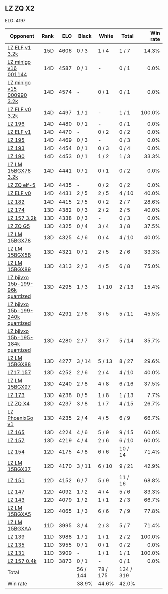 ## LZ ZQ X2 ##

ELO: 4197

Opponent | Rank | ELO | Black | White | Total | Win rate
---------|-----:|----:|-------|-------|-------|-------:
[LZ ELF v1 3.2k](LZ%20ELF%20v1%203.2k.md) | 15D | 4606 | 0 / 3 | 1 / 4 | 1 / 7 | 14.3%
[LZ minigo v16 001144](LZ%20minigo%20v16%20001144.md) | 14D | 4587 | 0 / 1 | - | 0 / 1 | 0.0%
[LZ minigo v15 000990 3.2k](LZ%20minigo%20v15%20000990%203.2k.md) | 14D | 4574 | - | 0 / 1 | 0 / 1 | 0.0%
[LZ ELF v0 3.2k](LZ%20ELF%20v0%203.2k.md) | 14D | 4497 | 1 / 1 | - | 1 / 1 | 100.0%
[LZ 196](LZ%20196.md) | 14D | 4480 | 0 / 1 | - | 0 / 1 | 0.0%
[LZ ELF v1](LZ%20ELF%20v1.md) | 14D | 4470 | - | 0 / 2 | 0 / 2 | 0.0%
[LZ 195](LZ%20195.md) | 14D | 4469 | 0 / 3 | - | 0 / 3 | 0.0%
[LZ 193](LZ%20193.md) | 14D | 4454 | 0 / 1 | 0 / 3 | 0 / 4 | 0.0%
[LZ 190](LZ%20190.md) | 14D | 4453 | 0 / 1 | 1 / 2 | 1 / 3 | 33.3%
[LZ LM 15BGX78 3.2k](LZ%20LM%2015BGX78%203.2k.md) | 14D | 4441 | 0 / 1 | 0 / 1 | 0 / 2 | 0.0%
[LZ ZQ elf-5](LZ%20ZQ%20elf-5.md) | 14D | 4435 | - | 0 / 2 | 0 / 2 | 0.0%
[LZ ELF v0](LZ%20ELF%20v0.md) | 14D | 4431 | 2 / 5 | 2 / 5 | 4 / 10 | 40.0%
[LZ 182](LZ%20182.md) | 14D | 4415 | 2 / 5 | 0 / 2 | 2 / 7 | 28.6%
[LZ 174](LZ%20174.md) | 13D | 4382 | 0 / 3 | 2 / 2 | 2 / 5 | 40.0%
[LZ 157 3.2k](LZ%20157%203.2k.md) | 13D | 4338 | 0 / 3 | - | 0 / 3 | 0.0%
[LZ ZQ G5](LZ%20ZQ%20G5.md) | 13D | 4325 | 0 / 4 | 3 / 4 | 3 / 8 | 37.5%
[LZ LM 15BGX78](LZ%20LM%2015BGX78.md) | 13D | 4325 | 4 / 6 | 0 / 4 | 4 / 10 | 40.0%
[LZ LM 15BGX5B](LZ%20LM%2015BGX5B.md) | 13D | 4321 | 0 / 1 | 2 / 5 | 2 / 6 | 33.3%
[LZ LM 15BGX89](LZ%20LM%2015BGX89.md) | 13D | 4313 | 2 / 3 | 4 / 5 | 6 / 8 | 75.0%
[LZ bjiyxo 15b-199-96k quantized](LZ%20bjiyxo%2015b-199-96k%20quantized.md) | 13D | 4295 | 1 / 3 | 1 / 10 | 2 / 13 | 15.4%
[LZ bjiyxo 15b-199-240k quantized](LZ%20bjiyxo%2015b-199-240k%20quantized.md) | 13D | 4291 | 2 / 6 | 3 / 5 | 5 / 11 | 45.5%
[LZ bjiyxo 15b-195-184k quantized](LZ%20bjiyxo%2015b-195-184k%20quantized.md) | 13D | 4280 | 2 / 7 | 3 / 7 | 5 / 14 | 35.7%
[LZ LM 15BGX88](LZ%20LM%2015BGX88.md) | 13D | 4277 | 3 / 14 | 5 / 13 | 8 / 27 | 29.6%
[LZ17 157](LZ17%20157.md) | 13D | 4252 | 2 / 6 | 2 / 4 | 4 / 10 | 40.0%
[LZ LM 15BGX97](LZ%20LM%2015BGX97.md) | 13D | 4240 | 2 / 8 | 4 / 8 | 6 / 16 | 37.5%
[LZ 173](LZ%20173.md) | 13D | 4238 | 0 / 5 | 1 / 8 | 1 / 13 | 7.7%
[LZ ZQ X4](LZ%20ZQ%20X4.md) | 13D | 4237 | 3 / 8 | 1 / 7 | 4 / 15 | 26.7%
[LZ PhoenixGo v1](LZ%20PhoenixGo%20v1.md) | 13D | 4235 | 2 / 4 | 4 / 5 | 6 / 9 | 66.7%
[LZ 165](LZ%20165.md) | 13D | 4224 | 4 / 6 | 5 / 9 | 9 / 15 | 60.0%
[LZ 157](LZ%20157.md) | 13D | 4219 | 4 / 4 | 2 / 6 | 6 / 10 | 60.0%
[LZ 154](LZ%20154.md) | 12D | 4175 | 4 / 8 | 6 / 6 | 10 / 14 | 71.4%
[LZ LM 15BGX37](LZ%20LM%2015BGX37.md) | 12D | 4170 | 3 / 11 | 6 / 10 | 9 / 21 | 42.9%
[LZ 151](LZ%20151.md) | 12D | 4152 | 6 / 7 | 5 / 9 | 11 / 16 | 68.8%
[LZ 147](LZ%20147.md) | 12D | 4092 | 1 / 2 | 4 / 4 | 5 / 6 | 83.3%
[LZ 143](LZ%20143.md) | 12D | 4079 | 1 / 2 | 1 / 1 | 2 / 3 | 66.7%
[LZ LM 15BGXA5](LZ%20LM%2015BGXA5.md) | 12D | 4065 | 1 / 3 | 6 / 6 | 7 / 9 | 77.8%
[LZ LM 15BGXAA](LZ%20LM%2015BGXAA.md) | 11D | 3995 | 3 / 4 | 2 / 3 | 5 / 7 | 71.4%
[LZ 139](LZ%20139.md) | 11D | 3988 | 1 / 1 | 1 / 1 | 2 / 2 | 100.0%
[LZ 135](LZ%20135.md) | 11D | 3955 | 0 / 1 | 0 / 1 | 0 / 2 | 0.0%
[LZ 131](LZ%20131.md) | 11D | 3909 | - | 1 / 1 | 1 / 1 | 100.0%
[LZ 157 0.4k](LZ%20157%200.4k.md) | 11D | 3873 | 0 / 1 | - | 0 / 1 | 0.0%
Total | | | 56 / 144 | 78 / 175 | 134 / 319 | 
Win rate| | | 38.9% | 44.6% | 42.0% | 
